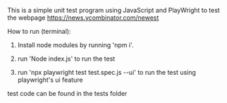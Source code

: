 This is a simple unit test program using JavaScript and PlayWright to test the webpage https://news.ycombinator.com/newest

How to run (terminal):
1. Install node modules by running 'npm i'.

2. run 'Node index.js' to run the test

3. run 'npx playwright test test.spec.js --ui' to run the test using playwright's ui feature


test code can be found in the tests folder
